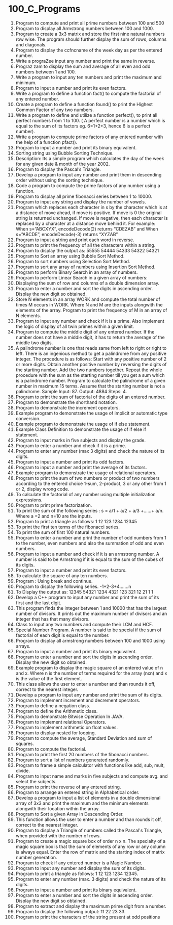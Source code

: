 # 100_C_Programs

1. Program to compute and print all prime numbers between 100 and 500
2. Program to display all Armstrong numbers between 100 and 1000.
3. Program to create a 3x3 matrix and store the first nine natural numbers row wise. The program should further display the sum of rows, columns and diagonals.
4. Program to display the ccfncname of the week day as per the entered number.
5. Write a prograZee input any number and print the same in reverse.
6. Prograz zam to display the sum and average of all even and odd numbers between 1 and 100.
7. Write a program to input any ten numbers and print the maximum and minimum.
8. Program to input a number and print its even factors.
9. Write a program to define a function fact() to compute the factorial of any entered number.
10. Create a program to define a function found() to print the Highest Common Factor of any two numbers.
11. Write a program to define and utilize a function perfect(), to print all perfect numbers from 1 to 100. ( A perfect number is a number which is equal to the sum of its factors eg. 6=1+2+3, hence 6 is a perfect number).
12. Write a program to compute prime factors of any entered number with the help of a function pfact().
13. Program to input a number and print its binary equivalent.
14. Sorting string using Bubble Sorting Technique.
15. Description: Its a simple program which calculates the day of the week for any given date & month of the year 2002.
16. Program to display the Pascal’s Triangle.
17. Develop a program to input any number and print them in descending order without using the sorting technique.
18. Code a program to compute the prime factors of any number using a function.
19. Program to display all prime fibonacci series between 1 to 10000.
20. Program to input any string and display the number of vowels.
21. Program which replaces each character in s by the character which is at a distance of move ahead, if move is positive. If move is 0 the original string is returned unchanged. If move is negative, then each character is replaced by a character at a distance move behind it. For example: When s=”ABCXYX”, encodeDecode(2) returns “CDEZAB” and When s=”ABCDE”, encodeDecode(-3) returns “XYZAB”
22. Program to input a string and print each word in reverse.
23. Program to print the frequency of all the characters within a string.
24. Program to display the output as: 55555 54444 54333 54322 54321
25. Program to Sort an array using Bubble Sort Method.
26. Program to sort numbers using Selection Sort Method.
27. Program to sort any array of numbers using Insertion Sort Method.
28. Program to perform Binary Search in an array of numbers.
29. Program to perform Linear Search in a given array of numbers:
30. Displaying the sum of row and columns of a double dimension array.
31. Program to enter a number and sort the digits in ascending order. Display the new digit so obtained.
32. Store N elements in an array WORK and compute the total number of times M occurs in WORK. Where N and M are the inputs alongwith the elements of the array. Program to print the frequency of M in an array of N elements.
33. Program to input any number and check if it is a prime. Also implement the logic of display of all twin primes within a given limit.
34. Program to compute the middle digit of any entered number. If the number does not have a middle digit, it has to return the average of the middle two digits.
35. A palindrome number is one that reads same from left to right or right to left. There is an ingenious method to get a palindrome from any positive integer. The procedure is as follows: Start with any positive number of 2 or more digits. Obtain another positive number by reversing the digits of the starting number. Add the two numbers together. Repeat the whole procedure with the sum as the starting number till you get a sum which is a palindrome number. Program to calculate the palindrome of a given number in maximum 15 terms. Assume that the starting number is not a palindrome. Sample Input: 87. Output: 4884 Steps: 4.
36. Program to print the sum of factorial of the digits of an entered number.
37. Program to demonstrate the shorthand notation.
38. Program to demonstrate the increment operators.
39. Example program to demonstrate the usage of implicit or automatic type conversion.
40. Example program to demonstrate the usage of if else statement.
41. Example Class Definition to demonstrate the usage of if else if statement.
42. Program to input marks in five subjects and display the grade.
43. Program to enter a number and check if it is a prime.
44. Program to enter any number (max 3 digits) and check the nature of its digits.
45. Program to input a number and print its odd factors.
46. Program to input a number and print the average of its factors.
47. Example program to demonstrate the usage of relational operators.
48. Program to print the sum of two numbers or product of two numbers according to the entered choice 1-sum, 2-product, 3 or any other from 1 or 2, display wrong code.
49. To calculate the factorial of any number using multiple initialization expressions.
50. Program to print prime factorization.
51. To print the sum of the following series : s = a/1 + a/2 + a/3 +......+ a/n. Where a =2 and n=10 are the inputs.
52. Program to print a triangle as follows: 1 12 123 1234 12345
53. To print the first ten terms of the fibonacci series.
54. To print the sum of first 100 natural numbers.
55. Program to enter a number and print the number of odd numbers from 1 to the number, even numbers and also the summation of odd and even numbers.
56. Program to input a number and check if it is an armstrong number. A number is said
to be Armstrong if it is equal to the sum of the cubes of its digits.
57. Program to input a number and print its even factors.
58. To calculate the square of any ten numbers.
59. Program : Using break and continue.
60. Program to display the following series. -1+2-3+4.......n
61. To Display the output as: 12345 54321 1234 4321 123 321 12 21 1 1
62. Develop a C++ program to input any number and print the sum of its first and the last digit.
63. This program finds the integer between 1 and 10000 that has the largest number of divisors. It prints out the maximum number of divisors and an integer that has that many divisors.
64. Class to input any two numbers and compute their LCM and HCF.
65. Special Number Program. A number is said to be special if the sum of factorial of each digit is equal to the number.
66. Program to display all armstrong numbers between 100 and 1000 using arrays.
67. Program to input a number and print its binary equivalent.
68. Program to enter a number and sort the digits in ascending order. Display the new digit so obtained.
69. Example program to display the magic square of an entered value of n and x. Where n is the number of terms required for the array (nxn) and x is the value of the first element.
70. This class allows the user to enter a number and than rounds it off, correct to the nearest integer.
71. Develop a program to input any number and print the sum of its digits.
72. Program to implement increment and decrement operators.
73. Program to define a negation class.
74. Program to define the Arithmetic class.
75. Program to demonstrate Bitwise Operation In JAVA.
76. Program to implement relational Operators.
77. Program to implement arithmetic on float values.
78. Program to display nested for looping.
79. Program to compute the average, Standard Deviation and sum of squares.
80. Program to compute the factorial.
81. Program to print the first 20 numbers of the fibonacci numbers.
82. Program to sort a list of numbers generated randomly.
83. Program to frame a simple calculator with functions like add, sub, mult, divide.
84. Program to input name and marks in five subjects and compute avg. and select the subjects.
85. Program to print the reverse of any entered string.
86. Program to arrange an entered string in Alphabetical order.
87. Develop a program to input a list of elements in a double dimensional array of 3x3 and print the maximum and the minimum elements alongwith their location within the array.
88. Program to Sort a given Array in Descending Order.
89. This function allows the user to enter a number and than rounds it off, correct to the nearest integer.
90. Program to display a Triangle of numbers called the Pascal's Triangle, when
provided with the number of rows.
91. Program to create a magic square box of order n x n. The specialty of a magic square box is that the sum of elements of any row or any column is always equal. Enter the row of matrix and the starting index of matrix number generation.
92. Program to check if any entered number is a Magic Number.
93. Program to input any number and display the sum of its digits.
94. Program to print a triangle as follows: 1 12 123 1234 12345.
95. Program to enter any number (max. 3 digits) and check the nature of its digits.
96. Program to input a number and print its binary equivalent.
97. Program to enter a number and sort the digits in ascending order. Display the new digit so obtained.
98. Program to extract and display the maximum prime digit from a number.
99. Program to display the following output: 11 22 23 33.
100. Program to print the characters of the string present at odd positions
